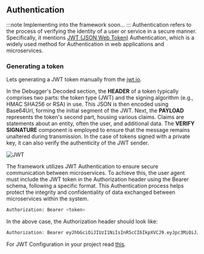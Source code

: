 ## Authentication 
:::note
Implementing into the framework soon...
:::
Authentication refers to the process of verifying the identity of a user or service in a secure manner. Specifically, it mentions [JWT (JSON Web Token)](https://jwt.io/introduction) Authentication, which is a widely used method for Authentication in web applications and microservices.

### Generating a token
Lets generating a JWT token manually from the [jwt.io](https://jwt.io/#debugger-io). 

In the Debugger's Decoded section, the **HEADER** of a token typically comprises two parts: the token type (JWT) and the signing algorithm (e.g., HMAC SHA256 or RSA) in use. This JSON is then encoded using Base64Url, forming the initial segment of the JWT. Next, the **PAYLOAD** represents the token's second part, housing various claims. Claims are statements about an entity, often the user, and additional data. The **VERIFY SIGNATURE** component is employed to ensure that the message remains unaltered during transmission. In the case of tokens signed with a private key, it can also verify the authenticity of the JWT sender.

![JWT](https://ik.imagekit.io/pavanKillada/Screenshot%20from%202023-09-19%2014-11-34.png?updatedAt=1695113314578)

The framework utilizes JWT Authentication to ensure secure communication between microservices. To achieve this, the user agent must include the JWT token in the Authorization header using the Bearer schema, following a specific format. This Authentication process helps protect the integrity and confidentiality of data exchanged between microservices within the system.
```bash
Authorization: Bearer <token>
```
In the above case, the Authorization header should look like:
```bash
Authorization: Bearer eyJhbGciOiJIUzI1NiIsInR5cCI6IkpXVCJ9.eyJpc3MiOiJJU1NfS0VZIiwiYXVkIjoiQVVEX0tFWSJ9.GiLivqXa74WmDzSbgUg9fe5y8Pedw1PS-DkebOM5mIc
```
For JWT Configuration in your project read [this](/docs/authentication/configuration.md).
